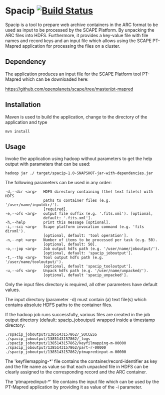 Spacip [![Build Status](https://api.travis-ci.org/shsdev/spacip.png)](https://travis-ci.org/shsdev/spacip) 
============

Spacip is a tool to prepare web archive containers in the ARC format
to be used as input to be processed by the SCAPE Platform. By unpacking
the ARC files into HDFS. Furthermore, it provides a key-value file
with file names and record keys and an input file which allows using
the SCAPE PT-Mapred application for processing the files on a cluster.

Dependency
----------

The application produces an input file for the SCAPE Platform tool
PT-Mapred which can be downloaded here:

https://github.com/openplanets/scape/tree/master/pt-mapred

Installation
------------

Maven is used to build the application, change to the directory of the
application and type

    mvn install

Usage
-----

Invoke the application using hadoop without parameters to get the help
output with parameters that can be used: 

    hadoop jar ./ target/spacip-1.0-SNAPSHOT-jar-with-dependencies.jar  

The following parameters can be used in any order:

    -d,--dir <arg>   HDFS directory containing (the) text file(s) with HDFS
                     paths to container files (e.g. '/user/name/inputdir/').
                     [required].
    -e,--ofs <arg>   output file suffix (e.g. '.fits.xml'). [optional,
                     default: '.fits.xml'].
    -h,--help        print this message [optional].
    -i,--sci <arg>   Scape platform invocation command (e.g. 'fits dirxml').
                     [optional, default: 'tool operation'].
    -n,--npt <arg>   Number of items to be processed per task (e.g. 50).
                     [optional, default: 50].
    -o,--jop <arg>   Job output hdfs path (e.g. '/user/name/joboutput/').
                     [optional, default: 'spacip_joboutput'].
    -t,--thp <arg>   Tool output hdfs path (e.g. '/user/name/tooloutput/').
                     [optional, default 'spacip_tooloutput'].
    -u,--ofs <arg>   Unpack hdfs path (e.g. '/user/name/unpacked/').
                     [optional, default 'spacip_unpacked'].

Only the input files directory is required, all other parameters have 
default values.

The input directory (parameter -d) must contain (a) text file(s) which 
contains absolute HDFS paths to the container files.
 
If the hadoop job runs successfully, various files are created in the 
job output directory (default: spacip_joboutput) wrapped inside a 
timestamp directory:

    ./spacip_joboutput/1385143157862/_SUCCESS
    ./spacip_joboutput/1385143157862/_logs
    ./spacip_joboutput/1385143157862/keyfilmapping-m-00000
    ./spacip_joboutput/1385143157862/part-r-00000
    ./spacip_joboutput/1385143157862/ptmapredinput-m-00000

The 'keyfilemapping-*' file contains the container/record-identifier as 
key and the file name as value so that each unpacked file in HDFS can 
be clearly assigned to the corresponding record and the ARC container.

The 'ptmapredinput-*' file contains the input file which can be used
by the PT-Mapred application by providing it as value of the -i parameter.
